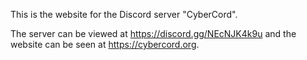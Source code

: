This is the website for the Discord server "CyberCord". 

The server can be viewed at https://discord.gg/NEcNJK4k9u and the website can be seen at https://cybercord.org.
